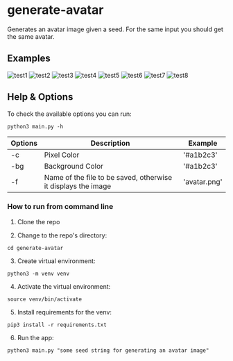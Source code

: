 # generate-avatar

Generates an avatar image given a seed. For the same input you should get the same avatar.

## Examples

![test1](https://github.com/txrvictor/generate-avatar/assets/75559055/4ef2e2ff-191b-4fa8-be08-5021c52a195d) ![test2](https://github.com/txrvictor/generate-avatar/assets/75559055/5c1891b5-6ce0-4c14-9b41-e0580de96f58) ![test3](https://github.com/txrvictor/generate-avatar/assets/75559055/c75923b7-063b-41af-934f-f352dd9095eb) ![test4](https://github.com/txrvictor/generate-avatar/assets/75559055/bdb3eb5c-2286-43cf-a8b6-8345e43c826a) ![test5](https://github.com/txrvictor/generate-avatar/assets/75559055/37c7a46c-858d-4150-b31b-ca38ecf7834b) ![test6](https://github.com/txrvictor/generate-avatar/assets/75559055/74391a52-da8f-478e-bf5a-9f9259c7ef53) ![test7](https://github.com/txrvictor/generate-avatar/assets/75559055/68fc7392-8f2d-4ebc-bfd8-0c7075dc22a7) ![test8](https://github.com/txrvictor/generate-avatar/assets/75559055/04d47eef-1f9a-4efa-a61d-e7b5579bd903)


## Help & Options

To check the available options you can run:
```
python3 main.py -h
```

| Options       | Description                                                   | Example      |
| ------------- |---------------------------------------------------------------| -------------|
| -c            | Pixel Color                                                   | '#a1b2c3'    |
| -bg           | Background Color                                              | '#a1b2c3'    |
| -f            | Name of the file to be saved, otherwise it displays the image | 'avatar.png' |


### How to run from command line

1) Clone the repo

2) Change to the repo's directory:
```
cd generate-avatar
```

3) Create virtual environment:
```
python3 -m venv venv
```

4) Activate the virtual environment:
```
source venv/bin/activate
```

5) Install requirements for the venv:
```
pip3 install -r requirements.txt
```

6) Run the app:
```
python3 main.py "some seed string for generating an avatar image"
```
